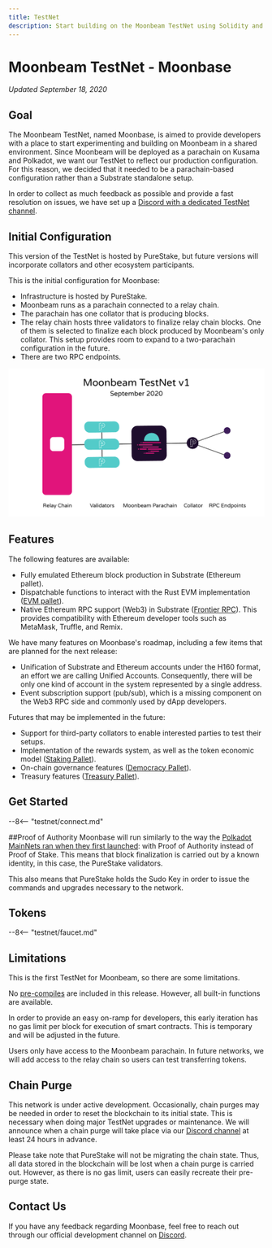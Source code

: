 ```yaml
---
title: TestNet
description: Start building on the Moonbeam TestNet using Solidity and your favorite Ethereum tools.
---
```

# Moonbeam TestNet - Moonbase 
*Updated September 18, 2020*

## Goal  
The Moonbeam TestNet, named Moonbase, is aimed to provide developers with a place to start experimenting and building on Moonbeam in a shared environment. Since Moonbeam will be deployed as a parachain on Kusama and Polkadot, we want our TestNet to reflect our production configuration. For this reason, we decided that it needed to be a parachain-based configuration rather than a Substrate standalone setup.

In order to collect as much feedback as possible and provide a fast resolution on issues, we have set up a [Discord with a dedicated TestNet channel](https://discord.gg/nWbtA9x).

## Initial Configuration
This version of the TestNet is hosted by PureStake, but future versions will incorporate collators and other ecosystem participants.  

This is the initial configuration for Moonbase:  

-  Infrastructure is hosted by PureStake.
-  Moonbeam runs as a parachain connected to a relay chain.
-  The parachain has one collator that is producing blocks.
-  The relay chain hosts three validators to finalize relay chain blocks. One of them is selected to finalize each block produced by Moonbeam's only collator. This setup provides room to expand to a two-parachain configuration in the future.
-  There are two RPC endpoints.

![TestNet Diagram](/images/networks/Moonbeam-TestNet-1.png)

## Features  

The following features are available:  

- Fully emulated Ethereum block production in Substrate (Ethereum pallet).
- Dispatchable functions to interact with the Rust EVM implementation ([EVM pallet](https://github.com/paritytech/substrate/tree/master/frame/evm)).
- Native Ethereum RPC support (Web3) in Substrate ([Frontier RPC](https://github.com/paritytech/frontier)). This provides compatibility with Ethereum developer tools such as MetaMask, Truffle, and Remix.

We have many features on Moonbase's roadmap, including a few items that are planned for the next release:

- Unification of Substrate and Ethereum accounts under the H160 format, an effort we are calling Unified Accounts. Consequently, there will be only one kind of account in the system represented by a single address.
- Event subscription support (pub/sub), which is a missing component on the Web3 RPC side and commonly used by dApp developers.

Futures that may be implemented in the future:

- Support for third-party collators to enable interested parties to test their setups.
- Implementation of the rewards system, as well as the token economic model ([Staking Pallet](https://wiki.polkadot.network/docs/en/learn-staking)).
- On-chain governance features ([Democracy Pallet](https://github.com/paritytech/substrate/tree/HEAD/frame/democracy)).
- Treasury features ([Treasury Pallet](https://github.com/paritytech/substrate/tree/master/frame/treasury)).

## Get Started

--8<-- "testnet/connect.md"

##Proof of Authority
Moonbase will run similarly to the way the [Polkadot MainNets ran when they first launched](https://wiki.polkadot.network/docs/en/learn-launch#the-poa-launch): with Proof of Authority instead of Proof of Stake. This means that block finalization is carried out by a known identity, in this case, the PureStake validators.

This also means that PureStake holds the Sudo Key in order to issue the commands and upgrades necessary to the network.

## Tokens

--8<-- "testnet/faucet.md"

## Limitations
This is the first TestNet for Moonbeam, so there are some limitations.

No [pre-compiles](https://ethereum.stackexchange.com/questions/15479/list-of-pre-compiled-contracts) are included in this release. However, all built-in functions are available.

In order to provide an easy on-ramp for developers, this early iteration has no gas limit per block for execution of smart contracts. This is temporary and will be adjusted in the future.

Users only have access to the Moonbeam parachain. In future networks, we will add access to the relay chain so users can test transferring tokens.

## Chain Purge
This network is under active development. Occasionally, chain purges may be needed in order to reset the blockchain to its initial state. This is necessary when doing major TestNet upgrades or maintenance. We will announce when a chain purge will take place via our [Discord channel](https://discord.gg/3rgpMmX) at least 24 hours in advance.

Please take note that PureStake will not be migrating the chain state. Thus, all data stored in the blockchain will be lost when a chain purge is carried out. However, as there is no gas limit, users can easily recreate their pre-purge state.

## Contact Us
If you have any feedback regarding Moonbase, feel free to reach out through our official development channel on [Discord](https://discord.gg/3rgpMmX).
